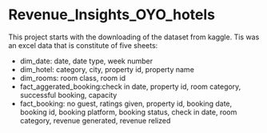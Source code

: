 # Revenue_Insights_OYO_hotels
This project starts with the downloading of the dataset from kaggle. Tis was an excel data that is constitute of five sheets:
* dim_date: date, date type, week number
* dim_hotel: category, city, property id, property name
* dim_rooms: room class, room id
* fact_aggerated_booking:check in date, property id, room category, successful booking, capacity
* fact_booking: no guest, ratings given, property id, booking date, booking id, booking platform, booking status, check in date, room category, revenue generated, revenue relized

